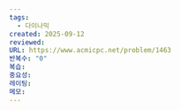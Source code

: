 ```yaml
---
tags:
  - 다이나믹
created: 2025-09-12
reviewed:
URL: https://www.acmicpc.net/problem/1463
반복수: "0"
복습:
중요성:
레이팅:
메모:
---
```

